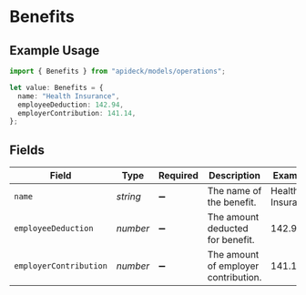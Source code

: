 # Benefits

## Example Usage

```typescript
import { Benefits } from "apideck/models/operations";

let value: Benefits = {
  name: "Health Insurance",
  employeeDeduction: 142.94,
  employerContribution: 141.14,
};
```

## Fields

| Field                                | Type                                 | Required                             | Description                          | Example                              |
| ------------------------------------ | ------------------------------------ | ------------------------------------ | ------------------------------------ | ------------------------------------ |
| `name`                               | *string*                             | :heavy_minus_sign:                   | The name of the benefit.             | Health Insurance                     |
| `employeeDeduction`                  | *number*                             | :heavy_minus_sign:                   | The amount deducted for benefit.     | 142.94                               |
| `employerContribution`               | *number*                             | :heavy_minus_sign:                   | The amount of employer contribution. | 141.14                               |